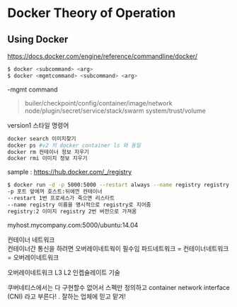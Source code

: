 # Docker Theory of Operation

## Using Docker

https://docs.docker.com/engine/reference/commandline/docker/
```sh
$ docker <subcommand> <arg>
$ docker <mgmtcommand> <subcommand> <arg>
```

-mgmt command
 > builer/checkpoint/config/container/image/network node/plugin/secret/service/stack/swarm system/trust/volume

version1 스타일 명령어
```sh
docker search 이미지찾기
docker ps #v2 의 docker container ls 와 동일
docker rm 컨테이너 정보 지우기
docker rmi 이미지 정보 지우기 
```

sample : https://hub.docker.com/_/registry

```sh
$ docker run -d -p 5000:5000 --restart always --name registry registry:2
-p 포트 앞에꺼 호스트:뒤에껀 컨테이너 
--restart 1번 프로세스가 죽으면 리스타트
--name registry 이름을 명시적으로 registry로 지어줌
registry:2 이미지 registry 2번 버전으로 가져옴
```

myhost.mycompany.com:5000/ubuntu:14.04

컨테이너 네트워크  
  컨테이너간 통신을 하려면 오버레이네트웍이 필수임
  파드네트워크 = 컨테이너네트워크 = 오버레이네트워크

오버레이네트워크 L3 L2 인켑슐레이트 기술

쿠버네티스에서는 다 구현할수 없어서 스펙만 정의하고 container network interface (CNI) 라고 부른다! . 잘하는 업체에 믿고 맡겨!

